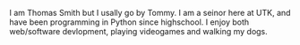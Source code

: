 I am Thomas Smith but I usally go by Tommy. I am a seinor here at UTK, and have been programming in Python since highschool. I enjoy both web/software devlopment, playing videogames and walking my dogs.
